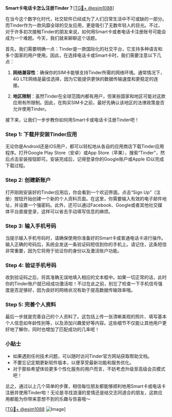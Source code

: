 **Smart卡电话卡怎么注册Tinder？**[[TG💪+ @esim1088](https://t.me/s/esim1088)]

在当今这个数字化时代，社交软件已经成为了人们日常生活中不可或缺的一部分。而Tinder作为一款风靡全球的交友应用，更是吸引了无数年轻人的目光。不过，对于许多初次接触Tinder的朋友来说，如何用Smart卡或者电话卡注册账号可能会成为一个难题。今天，我们就来聊聊这个话题。

首先，我们需要明确一点：Tinder是一款国际化的社交平台，它支持多种语言和多个国家的用户使用。因此，在选择电话卡或Smart卡时，我们需要注意以下几点：

1. **网络兼容性**：确保你的SIM卡能够支持Tinder所需的网络环境。通常情况下，4G LTE网络是最佳选择，因为它能提供更快的数据传输速度和更稳定的连接。
   
2. **地区限制**：虽然Tinder在全球范围内都有用户，但某些国家和地区可能对这款应用有所限制。因此，在购买SIM卡之前，最好先确认该地区的法律政策是否允许使用Tinder。

接下来，让我们一步步教你如何用Smart卡或电话卡注册Tinder吧！

### Step 1: 下载并安装Tinder应用

无论你是Android还是iOS用户，都可以轻松地从各自的应用商店下载Tinder应用程序。打开Google Play Store（安卓）或App Store（苹果），搜索“Tinder”，然后点击安装按钮即可。安装完成后，记得登录你的Google账户或Apple ID以完成下载过程。

### Step 2: 创建新账户

打开刚刚安装好的Tinder应用后，你会看到一个欢迎界面。点击“Sign Up”（注册）按钮开始创建一个新的个人资料页面。在这里，你需要输入有效的电子邮件地址，并设置一个强密码。此外，还可以通过Facebook、Google或者其他社交媒体平台直接登录，这样可以省去手动填写信息的麻烦。

### Step 3: 输入手机号码

当提示输入手机号码时，请确保使用你准备好的Smart卡或普通电话卡进行操作。输入正确的号码后，系统会发送一条验证码短信到你的手机上。请记住，这条短信非常重要，因为它将用于验证你的身份以及激活账户功能。

### Step 4: 验证手机号码

收到验证码之后，将其准确无误地填入相应的文本框中。如果一切正常的话，此时你的Tinder账户就已经成功激活啦！不过在此之前，别忘了检查一下手机信号强度是否足够好，因为良好的网络状况有助于提高数据传输效率哦。

### Step 5: 完善个人资料

最后一步就是完善自己的个人资料了。这包括上传一张清晰美观的照片、填写基本个人信息如年龄性别等，以及添加兴趣爱好等内容。这些细节不仅能让其他用户更好地了解你，同时也增加了匹配成功的几率呢！

### 小贴士

- 如果遇到任何技术问题，可以随时访问Tinder官方网站获取帮助文档。
- 不要忘记定期更新软件版本，以便享受最新功能和服务优化。
- 对于那些希望体验更多个性化服务的用户而言，不妨考虑升级至高级会员模式吧！

总之，通过以上几个简单的步骤，相信每位朋友都能够顺利地用Smart卡或电话卡注册并使用Tinder啦！无论是寻找浪漫的爱情还是结交志同道合的朋友，这款应用都能为你带来意想不到的乐趣与惊喜哦～

[[TG💪+ @esim1088](https://t.me/s/esim1088) ![Image](https://i.postimg.cc/4NQfJmqS/Snipaste-2025-05-13-00-14-12.png)]